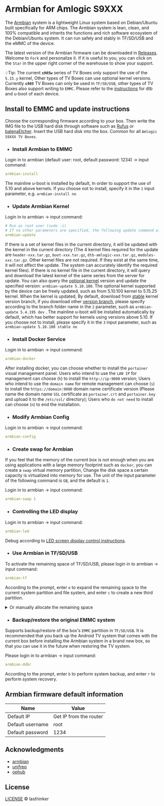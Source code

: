 # Armbian for Amlogic S9XXX

The [Armbian](https://www.armbian.com/) system is a lightweight Linux system based on Debian/Ubuntu built specifically for ARM chips. The Armbian system is lean, clean, and 100% compatible and inherits the functions and rich software ecosystem of the Debian/Ubuntu system. It can run safely and stably in TF/SD/USB and the eMMC of the device.

The latest version of the Armbian firmware can be downloaded in [Releases](https://github.com/lasthinker/amlogic-s9xxx-armbian/releases). Welcome to `Fork` and personalize it. If it is useful to you, you can click on the `Star` in the upper right corner of the warehouse to show your support.

💡Tip: The current ***`s905w`*** series of TV Boxes only support the use of the `5.15.y` kernel, Other types of TV Boxes can use optional kernel versions. Currently ***`s905`*** TV Boxes can only be used in `TF/SD/USB`, other types of TV Boxes also support writing to `EMMC`. Please refer to the [instructions](build-armbian/armbian-docs/amlogic_model_database.md) for dtb and u-boot of each device.

## Install to EMMC and update instructions

Choose the corresponding firmware according to your box. Then write the IMG file to the USB hard disk through software such as [Rufus](https://rufus.ie/) or [balenaEtcher](https://www.balena.io/etcher/). Insert the USB hard disk into the box. Common for all `Amlogic S9XXX TV Boxes`.

- ### Install Armbian to EMMC

Login in to armbian (default user: root, default password: 1234) → input command:

```yaml
armbian-install
```

The mainline u-boot is installed by default, In order to support the use of 5.10 and above kernels. If you choose not to install, specify it in the `1` input parameter, e.g. `armbian-install no`

- ### Update Armbian Kernel

Login in to armbian → input command:

```yaml
# Run as root user (sudo -i)
# If no other parameters are specified, the following update command will update to the latest version of the current kernel of the same series.
armbian-update
```

If there is a set of kernel files in the current directory, it will be updated with the kernel in the current directory (The 4 kernel files required for the update are `header-xxx.tar.gz`, `boot-xxx.tar.gz`, `dtb-amlogic-xxx.tar.gz`, `modules-xxx.tar.gz`. Other kernel files are not required. If they exist at the same time, it will not affect the update. The system can accurately identify the required kernel files). If there is no kernel file in the current directory, it will query and download the latest kernel of the same series from the server for update. You can also query the [optional kernel](https://github.com/lasthinker/kernel/tree/main/pub/stable) version and update the specified version: `armbian-update 5.10.100`. The optional kernel supported by the device can be freely updated, such as from 5.10.100 kernel to 5.15.25 kernel. When the kernel is updated, By default, download from [stable](https://github.com/lasthinker/kernel/tree/main/pub/stable) kernel version branch, if you download other [version branch](https://github.com/lasthinker/kernel/tree/main/pub), please specify according to the branch folder name in the `2` parameter, such as `armbian-update 5.4.195 dev` . The mainline u-boot will be installed automatically by default, which has better support for kernels using versions above 5.10. If you choose not to install, please specify it in the `3` input parameter, such as `armbian-update 5.10.100 stable no `

- ### Install Docker Service

Login in to armbian → input command:

```yaml
armbian-docker
```

After installing docker, you can choose whether to install the `portainer` visual management panel. Users who intend to use the `LAN IP` for management can choose (`h`) to install the `http://ip:9000` version; Users who intend to use the `domain name` for remote management can choose (`s`) to install the `https://domain:9000` domain name certificate version (Please name the domain name `SSL` certificate as `portainer.crt` and `portainer.key` and upload it to the `/etc/ssl/` directory); Users who `do not need` to install can choose (`n`) to end the installation.

- ### Modify Armbian Config

Login in to armbian → input command:

```yaml
armbian-config
```

- ### Create swap for Armbian

If you feel that the memory of the current box is not enough when you are using applications with a large memory footprint such as `docker`, you can create a `swap` virtual memory partition, Change the disk space a certain capacity is virtualized into memory for use. The unit of the input parameter of the following command is `GB`, and the default is `1`.

Login in to armbian → input command:

```yaml
armbian-swap 1
```

- ### Controlling the LED display

Login in to armbian → input command:

```yaml
armbian-led
```

Debug according to [LED screen display control instructions](build-armbian/armbian-docs/led_screen_display_control.md).

- ### Use Armbian in TF/SD/USB

To activate the remaining space of TF/SD/USB, please login in to armbian → input command:

```yaml
armbian-tf
```

According to the prompt, enter `e` to expand the remaining space to the current system partition and file system, and enter `c` to create a new third partition.

<details>
  <summary>Or manually allocate the remaining space</summary>

#### View [Operation screenshot](https://user-images.githubusercontent.com/68696949/137860992-fbd4e2fa-e90c-4bbb-8985-7f5db9f49927.jpg)

```yaml
# 1. Confirm the name of the TF/SD/USB according to the size of the space. The TF/SD is [ `mmcblk` ], USB is [ `sd` ]
Command: Enter [ fdisk -l | grep "sd" ]

# 2. Get the starting value of the remaining space, Copy and save, used below  (E.g: 5382144)
Command: Enter [ fdisk -l | grep "sd" | sed -n '$p' | awk '{print $3}' | xargs -i expr {} + 1 ]

# 3. Start allocating unused space (E.g: sda, mmcblk0 or mmcblk1)
Command: Enter [ fdisk /dev/sda ] Start allocating the remaining space
Command: Select [ n ] to create a partition
Command: Select [ p ] to specify the partition type as primary partition
Command: Set the partition number to [ 3 ]
Command: The start value of the partition, enter the value obtained in the second step, E.g: [ 5382144 ]
Command: End value, press [ Enter ] to use the default value
Command: If there is a hint: Do you want to remove the signature? [Y]es/[N]o: Enter [ Y ]
Command: Enter [ t ] to specify the partition type
Command: Enter Partition number [ 3 ]
Command: Enter Hex code (type L to list all codes): [ 83 ]
Command: Enter [ w ] to save
Command: Enter [ reboot ] to restart

# 4. After restarting, format the new partition
Command: Enter [ mkfs.ext4 -F -L SHARED /dev/sda3 ] to format the new partition

# 5. Set the mount directory for the new partition
Command: Enter [ mkdir -p /mnt/share ] to Create mount directory
Command: Enter [ mount -t ext4 /dev/sda3 /mnt/share ] to Mount the newly created partition to the directory

# 6. Add automatic mount at boot
Command: Enter [ vi /etc/fstab ]
# Press [ i ] to enter the input mode, copy the following values to the end of the file
/dev/sda3 /mnt/share ext4 defaults 0 0
# Press [ esc ] to exit, Input [ :wq! ] and [ Enter ] to Save, Finish.
```
</details>

- ### Backup/restore the original EMMC system

Supports backup/restore of the box's `EMMC` partition in `TF/SD/USB`. It is recommended that you back up the Android TV system that comes with the current box before installing the Armbian system in a brand new box, so that you can use it in the future when restoring the TV system.

Please login in to armbian → input command:

```yaml
armbian-ddbr
```

According to the prompt, enter `b` to perform system backup, and enter `r` to perform system recovery.

## Armbian firmware default information

| Name | Value |
| ---- | ---- |
| Default IP | Get IP from the router |
| Default username | root |
| Default password | 1234 |

## Acknowledgments

- [armbian](https://github.com/armbian/build)
- [unifreq](https://github.com/unifreq)
- [ophub](https://github.com/ophub)

## License

[LICENSE](https://github.com/lasthinker/amlogic-s9xxx-armbian/blob/main/LICENSE) © lasthinker

